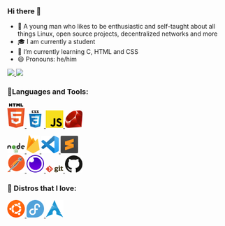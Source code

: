 ### Hi there 👋
- 👤 A young man who likes to be enthusiastic and self-taught about all things Linux, open source projects, decentralized networks and more
- 🎓 I am currently a student
- 🌱 I’m currently learning C, HTML and CSS
- 😄 Pronouns: he/him

<div>
  <a href="https://github.com/astindev">
  <img height="120em" src="https://github-readme-stats.vercel.app/api?username=astindev&show_icons=true&theme=dracula&include_all_commits=true&count_private=true"/>
  <img height="120em" src="https://github-readme-stats.vercel.app/api/top-langs/?username=astindev&layout=compact&langs_count=16&theme=dracula"/>
  </a>
<div>

  
  
### 🔨Languages and Tools:

<a href="https://developer.mozilla.org/en-US/docs/Web/HTML" target="_blank"> <img src="https://github.com/astindev/astindev/blob/main/.github/logos/html-5.svg" alt="html5" width="40"/> </a>
<a href="https://developer.mozilla.org/en-US/docs/Web/CSS" target="_blank"> <img src="https://github.com/astindev/astindev/blob/main/.github/logos/css3.svg" alt="css" width="40"/> </a>
<a href="https://developer.mozilla.org/en-US/docs/Web/JavaScript" target="_blank"> <img src="https://github.com/astindev/astindev/blob/main/.github/logos/javascript.svg" alt="javascript" width="40"/> </a> 
<a href="https://www.ruby-lang.org/en/" target="_blank"> <img src="https://github.com/astindev/astindev/blob/main/.github/logos/ruby_lang.png" alt="ruby" width="40"/> </a>

<p align="left"> 

<a href="https://nodejs.org" target="_blank"> <img src="https://github.com/astindev/astindev/blob/main/.github/logos/nodejs.svg" alt="nodejs" width="40"/> </a>
<a href="https://firebase.google.com/?hl=pt-br" target="_blank"> <img src="https://github.com/astindev/astindev/blob/main/.github/logos/firebase.svg" alt="firebase" width="30"/> </a>
<a href="https://code.visualstudio.com/" target="_blank"> <img src="https://github.com/astindev/astindev/blob/main/.github/logos/visual-studio-code.svg" alt="vscode" width="40"/> </a>
<a href="https://www.sublimetext.com/" target="_blank"> <img src="https://github.com/astindev/astindev/blob/main/.github/logos/sublimetext.png" alt="sublime" width="40"/> </a>  
<a href="https://www.postman.com/" target="_blank"> <img src="https://github.com/astindev/astindev/blob/main/.github/logos/postman.svg" alt="Postman" width="40"/> </a>
<a href="https://insomnia.rest" target="_blank"> <img src="https://github.com/astindev/astindev/blob/main/.github/logos/insomnia.svg" alt="insomnia" width="40"/> </a>
<a href="https://git-scm.com/" target="_blank"> <img src="https://github.com/astindev/astindev/blob/main/.github/logos/git.svg" alt="git" width="40"/> </a>
<a href="https://github.com/" target="_blank"> <img src="https://github.com/astindev/astindev/blob/main/.github/logos/github-icon.svg" alt="github" width="40"/> </a>
  
### 🐧 Distros that I love:


<a href="https://ubuntu.com/" target="_blank"> <img src="https://github.com/astindev/astindev/blob/main/.github/logos/ubuntu.png" alt="ubuntu" width="40" height="40"/> </a>
<a href="https://getfedora.org/" target="_blank"> <img src="https://github.com/astindev/astindev/blob/main/.github/logos/fedora.png" alt="fedora" width="40"/> </a>
<a href="https://archlinux.org/" target="_blank"> <img src="https://github.com/astindev/astindev/blob/main/.github/logos/arch.png" alt="arch" width="40"/> </a>
<!--
Here are some ideas to get you started:

- 🔭 I’m currently working on ...
- 🌱 I’m currently learning ...
- 👯 I’m looking to collaborate on ...
- 🤔 I’m looking for help with ...
- 💬 Ask me about ...
- 📫 How to reach me: ...
- 😄 Pronouns: ...
- ⚡ Fun fact: ...
-->
